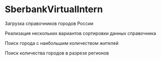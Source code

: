 # SberbankVirtualIntern
Загрузка справочников городов России

Реализация нескольких вариантов сортировки данных справочника

Поиск города с наибольшим количеством жителей

Поиск количества городов в разрезе регионов
